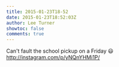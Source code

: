 ```yaml
---
title: 2015-01-23T18-52
date: 2015-01-23T18:52:03Z
author: Lee Turner
showtoc: false
comments: true
---
```


Can't fault the school pickup on a Friday 😃 http://instagram.com/p/yNQnYHMi1P/

